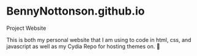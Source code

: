 # BennyNottonson.github.io
Project Website

This is both my personal website that I am using to code in html, css, and javascript as well as my Cydia Repo for hosting themes on.
:tada:
